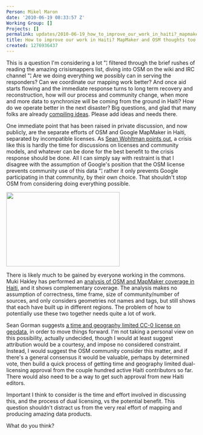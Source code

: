 ```yaml
---
Person: Mikel Maron
date: '2010-06-19 08:33:57 Z'
Working Group: []
Projects: []
permalink: updates/2010-06-19_how_to_improve_our_work_in_haiti?_mapmaker_and_osm_thoughts_too_by_mikel
title: How to improve our work in Haiti? MapMaker and OSM thoughts too by Mikel
created: 1276936437
---
```

<p>This is a question I'm considering a lot "¦ filtered through the brief rushes of reading the amazing crisismappers list, diving into OSM on the wiki and IRC channel "¦ Are we doing everything we possibly can in serving the responders? Can we coordinate our mapping work better? And once aid starts flowing and the immediate response turns to long term recovery and reconstruction, how will our process and community change, when more and more data to synchronize will be coming from the ground in Haiti? How do we operate better in the next disaster? Big questions, and glad that many folks are already <a href="http://wiki.openstreetmap.org/wiki/WikiProject_Haiti/Tasks_and_Ideas">compiling ideas</a>. Please add ideas and needs there.</p><p>One immediate point that has been raised in private discussion, and now publicly, are the separate efforts of OSM and Google MapMaker in Haiti, separated by incompatible licenses. As <a href="http://geosquan.blogspot.com/2010/01/haitian-earthquake-emphasizes-danger-of.html">Sean Wohltman points out</a>, a crisis like this is hardly the time for discussions on licenses and community models, and whatever can be done for the best benefit to the crisis response should be done. All I can simply say with restraint is that I disagree with the assumption of Google's position that the OSM license prevents community use of this data "¦ rather it only prevents Google participating in that community, by their own choice. That shouldn't stop OSM from considering doing everything possible.</p><p><a href="http://povesham.files.wordpress.com/2010/01/osm-mapmaker-haiti-180110.jpg"> <img title="OSM and Map Maker coverage - Haiti - 18 January 2010" src="http://povesham.files.wordpress.com/2010/01/osm-mapmaker-haiti-180110.jpg?w=300&amp;h=197" alt="" width="300" height="197"> </a></p><p>There is likely much to be gained by everyone working in the commons. Muki Hakley has performed an <a href="http://povesham.wordpress.com/2010/01/18/haiti-how-can-vgi-help-comparison-of-openstreetmap-and-google-map-maker/">analysis of OSM and MapMaker coverage in Haiti</a>, and it shows complementary coverage. The analysis makes no assumption of correctness, time frame, size of community/number of sources, and only considers geometries not names and tags, but still shows that each have built up in different regions. The problem of how to potentially use these two together needs quite a lot of work.</p><p>Sean Gorman suggests <a href="http://blog.fortiusone.com/2010/01/15/the-case-for-using-creative-commons-zero-for-disasters/">a time and geography limited CC-0 license on geodata</a>, in order to move things forward. I'm not taking a personal view on this possibility, actually undecided, though I would at least suggest attribution would be a courtesy, and impose no considered constraint. Instead, I would suggest the OSM community consider this matter, and if there's a general consensus it would be valuable, perhaps by determined vote, then build a quick process of getting time and geography limited dual-licensing approval from the couple hundred active Haiti contributors so far. There would also need to be a way to get such approval from new Haiti editors.</p><p>Important I think to consider is the time and effort involved in discussing this, and the process of dual licensing, vs the potential benefit. This question shouldn't distract us from the very real effort of mapping and producing amazing data products.</p><p>What do you think?</p>
